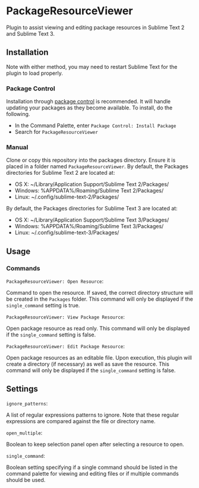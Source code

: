 # PackageResourceViewer
Plugin to assist viewing and editing package resources in Sublime Text 2 and Sublime Text 3.

## Installation
Note with either method, you may need to restart Sublime Text for the plugin to load properly.

### Package Control
Installation through [package control](http://wbond.net/sublime_packages/package_control) is recommended. It will handle updating your packages as they become available. To install, do the following.

* In the Command Palette, enter `Package Control: Install Package`
* Search for `PackageResourceViewer`

### Manual
Clone or copy this repository into the packages directory. Ensure it is placed in a folder named `PackageResourceViewer`. By default, the Packages directories for Sublime Text 2 are located at:

* OS X: ~/Library/Application Support/Sublime Text 2/Packages/
* Windows: %APPDATA%/Roaming/Sublime Text 2/Packages/
* Linux: ~/.config/sublime-text-2/Packages/

By default, the Packages directories for Sublime Text 3 are located at:

* OS X: ~/Library/Application Support/Sublime Text 3/Packages/
* Windows: %APPDATA%/Roaming/Sublime Text 3/Packages/
* Linux: ~/.config/sublime-text-3/Packages/

## Usage

### Commands
`PackageResourceViewer: Open Resource`:

Command to open the resource. If saved, the correct directory structure will be created in the `Packages` folder. This command will only be displayed if the `single_command` setting is true.

`PackageResourceViewer: View Package Resource`:

Open package resource as read only. This command will only be displayed if the `single_command` setting is false.

`PackageResourceViewer: Edit Package Resource`:

Open package resources as an editable file. Upon execution, this plugin will create a directory (if necessary) as well as save the resource. This command will only be displayed if the `single_command` setting is false.

## Settings
`ignore_patterns`:

A list of regular expressions patterns to ignore. Note that these regular expressions are compared against the file or directory name.

`open_multiple`:

Boolean to keep selection panel open after selecting a resource to open.

`single_command`:

Boolean setting specifying if a single command should be listed in the command palette for viewing and editing files or if multiple commands should be used.
